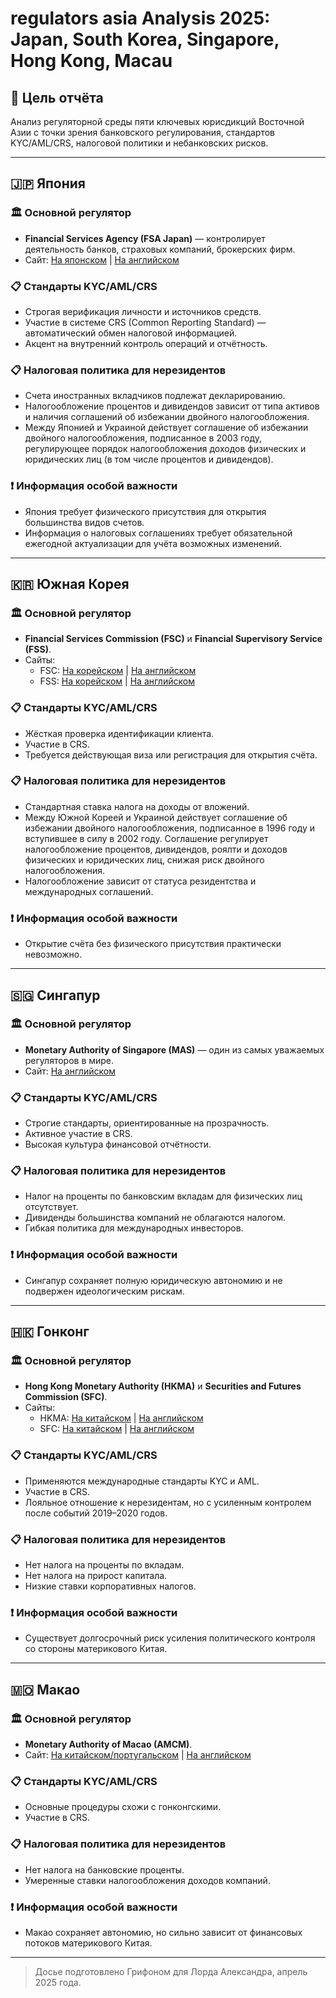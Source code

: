 # regulators asia Analysis 2025: Japan, South Korea, Singapore, Hong Kong, Macau

## 📜 Цель отчёта
Анализ регуляторной среды пяти ключевых юрисдикций Восточной Азии с точки зрения банковского регулирования, стандартов KYC/AML/CRS, налоговой политики и небанковских рисков.

---

## 🇯🇵 Япония

### 🏛 Основной регулятор
- **Financial Services Agency (FSA Japan)** — контролирует деятельность банков, страховых компаний,
брокерских фирм.
- Сайт: [На японском](https://www.fsa.go.jp/) | [На английском](https://www.fsa.go.jp/en/index.html)

### 📋 Стандарты KYC/AML/CRS
- Строгая верификация личности и источников средств.
- Участие в системе CRS (Common Reporting Standard) — автоматический обмен налоговой информацией.
- Акцент на внутренний контроль операций и отчётность.

### 📋 Налоговая политика для нерезидентов
- Счета иностранных вкладчиков подлежат декларированию.
- Налогообложение процентов и дивидендов зависит от типа активов и наличия соглашений об избежании
двойного налогообложения.
- Между Японией и Украиной действует соглашение об избежании двойного налогообложения,
подписанное в 2003 году, регулирующее порядок налогообложения доходов физических и юридических лиц
(в том числе процентов и дивидендов).

### ❗ Информация особой важности
- Япония требует физического присутствия для открытия большинства видов счетов.
- Информация о налоговых соглашениях требует обязательной ежегодной актуализации для учёта возможных
изменений.

---

## 🇰🇷 Южная Корея

### 🏛 Основной регулятор
- **Financial Services Commission (FSC)** и **Financial Supervisory Service (FSS)**.
- Сайты:
  - FSC: [На корейском](https://www.fsc.go.kr/) | [На английском](https://www.fsc.go.kr/eng/index.jsp)
  - FSS: [На корейском](https://www.fss.or.kr/) | [На английском](https://english.fss.or.kr/fss/eng/main.jsp)

### 📋 Стандарты KYC/AML/CRS
- Жёсткая проверка идентификации клиента.
- Участие в CRS.
- Требуется действующая виза или регистрация для открытия счёта.

### 📋 Налоговая политика для нерезидентов
- Стандартная ставка налога на доходы от вложений.
- Между Южной Кореей и Украиной действует соглашение об избежании двойного налогообложения,
подписанное в 1996 году и вступившее в силу в 2002 году. Соглашение регулирует налогообложение
процентов, дивидендов, роялти и доходов физических и юридических лиц, снижая риск двойного
налогообложения.
- Налогообложение зависит от статуса резидентства и международных соглашений.

### ❗ Информация особой важности
- Открытие счёта без физического присутствия практически невозможно.

---

## 🇸🇬 Сингапур

### 🏛 Основной регулятор
- **Monetary Authority of Singapore (MAS)** — один из самых уважаемых регуляторов в мире.
- Сайт: [На английском](https://www.mas.gov.sg/)

### 📋 Стандарты KYC/AML/CRS
- Строгие стандарты, ориентированные на прозрачность.
- Активное участие в CRS.
- Высокая культура финансовой отчётности.

### 📋 Налоговая политика для нерезидентов
- Налог на проценты по банковским вкладам для физических лиц отсутствует.
- Дивиденды большинства компаний не облагаются налогом.
- Гибкая политика для международных инвесторов.

### ❗ Информация особой важности
- Сингапур сохраняет полную юридическую автономию и не подвержен идеологическим рискам.

---

## 🇭🇰 Гонконг

### 🏛 Основной регулятор
- **Hong Kong Monetary Authority (HKMA)** и **Securities and Futures Commission (SFC)**.
- Сайты:
  - HKMA: [На китайском](https://www.hkma.gov.hk/chi/) | [На английском](https://www.hkma.gov.hk/eng/)
  - SFC: [На китайском](https://www.sfc.hk/sc) | [На английском](https://www.sfc.hk/en)

### 📋 Стандарты KYC/AML/CRS
- Применяются международные стандарты KYC и AML.
- Участие в CRS.
- Лояльное отношение к нерезидентам, но с усиленным контролем после событий 2019–2020 годов.

### 📋 Налоговая политика для нерезидентов
- Нет налога на проценты по вкладам.
- Нет налога на прирост капитала.
- Низкие ставки корпоративных налогов.

### ❗ Информация особой важности
- Существует долгосрочный риск усиления политического контроля со стороны материкового Китая.

---

## 🇲🇴 Макао

### 🏛 Основной регулятор
- **Monetary Authority of Macao (AMCM)**.
- Сайт: [На китайском/португальском](https://www.amcm.gov.mo/) | [На английском](https://www.amcm.gov.mo/en)

### 📋 Стандарты KYC/AML/CRS
- Основные процедуры схожи с гонконгскими.
- Участие в CRS.

### 📋 Налоговая политика для нерезидентов
- Нет налога на банковские проценты.
- Умеренные ставки налогообложения доходов компаний.

### ❗ Информация особой важности
- Макао сохраняет автономию, но сильно зависит от финансовых потоков материкового Китая.

---

> Досье подготовлено Грифоном для Лорда Александра, апрель 2025 года.
